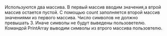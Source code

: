 Используются два массива. В первый массив вводим значения,а втрой массив остается пустой. С помощью count заполняется второй массив значениями из первого массива.
Число символов не должно превышать 3. Иначе символы не будут выведены пользоветелю. 
Командой PrintArray выводим символы из втрого массива пользовтелю.
